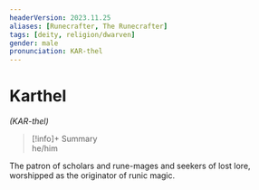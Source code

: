 ```yaml
---
headerVersion: 2023.11.25
aliases: [Runecrafter, The Runecrafter]
tags: [deity, religion/dwarven]
gender: male
pronunciation: KAR-thel
---
```

# Karthel
*(KAR-thel)*
>[!info]+ Summary  
> he/him

The patron of scholars and rune-mages and seekers of lost lore, worshipped as the originator of runic magic. 